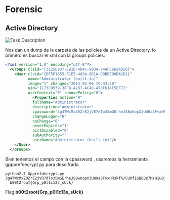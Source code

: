 # Forensic
## Active Directory
![Task Description]()

Nos dan un dump de la carpeta de las policies de un Active Directory, lo primero es buscar el xml con la groups policies:
```xml
<?xml version="1.0" encoding="utf-8"?>
  <Groups clsid="{3125E937-EB16-4b4c-9934-544FC6D24D26}">
    <User clsid="{DF5F1855-51E5-4d24-8B1A-D9BDE98BA1D1}" 
          name="Administrator (built-in)" 
          image="1" changed="2014-02-06 19:33:28" 
          uid="{C73C0939-38FB-4287-AC48-478F614F5EF7}" 
          userContext="0" removePolicy="0">
            <Properties action="R" 
            fullName="Administrator"
            description="Administrator" 
            cpassword="3g4TWcMxZ0ZrE2jVR7dTo35mGErheJS8w6opX3UW9a3FvxHRskfK/CUOf1GBB8z7MYH1u8jUnJxHZs7DjYM0bQ" 
            changeLogon="0" 
            noChange="0" 
            neverExpires="1" 
            acctDisabled="0" 
            subAuthority="" 
            userName="Administrator (built-in)"/>
    </User>
  </Groups>
```
Bien tenemos el campo con la cpassword , usaremos la herramienta gppprefdecrypt.py para descifrarla
```
python2.7 Gpprefdecrypt.py 3g4TWcMxZ0ZrE2jVR7dTo35mGErheJS8w6opX3UW9a3FvxHRskfK/CUOf1GBB8z7MYH1u8jUnJxHZs7DjYM0bQ
  b00t2root{Grp_p0l1c13s_sUck}
```
Flag **b00t2root{Grp_p0l1c13s_sUck}**
